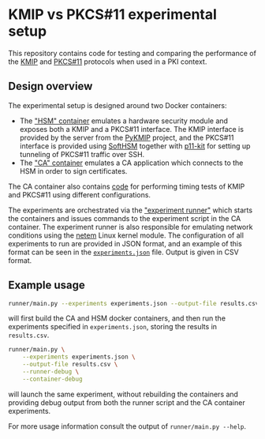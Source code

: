 # KMIP vs PKCS#11 experimental setup

This repository contains code for testing and comparing the performance of the
[KMIP](https://en.wikipedia.org/wiki/KMIP) and
[PKCS#11](https://en.wikipedia.org/wiki/PKCS_11) protocols when used in a PKI context.

## Design overview
The experimental setup is designed around two Docker containers:
  * The ["HSM" container](./hsm) emulates a hardware security module and exposes both a KMIP
    and a PKCS#11 interface. The KMIP interface is provided by the server from the
    [PyKMIP](https://github.com/OpenKMIP/PyKMIP) project, and the PKCS#11 interface
    is provided using [SoftHSM](https://github.com/opendnssec/SoftHSMv2) together with
    [p11-kit](https://github.com/p11-glue/p11-kit) for setting up tunneling of PKCS#11
    traffic over SSH.
  * The ["CA" container](./ca) emulates a CA application which connects to the HSM
    in order to sign certificates.

The CA container also contains [code](./ca/experiment) for performing timing tests of
KMIP and PKCS#11 using different configurations.

The experiments are orchestrated via the ["experiment runner"](./runner/main.py)
which starts the containers and issues commands to the experiment script in the CA container.
The experiment runner is also responsible for emulating network conditions using the
[netem](https://wiki.linuxfoundation.org/networking/netem) Linux kernel module.
The configuration of all experiments to run are provided in JSON format, and an example of
this format can be seen in the [`experiments.json`](./runner/experiments.json) file.
Output is given in CSV format.

## Example usage
```bash
runner/main.py --experiments experiments.json --output-file results.csv --build
```
will first build the CA and HSM docker containers, and then run the experiments specified
in `experiments.json`, storing the results in `results.csv`.

```bash
runner/main.py \
    --experiments experiments.json \
    --output-file results.csv \
    --runner-debug \
    --container-debug
```
will launch the same experiment, without rebuilding the containers and providing debug output
from both the runner script and the CA container experiments.

For more usage information consult the output of `runner/main.py --help`.
